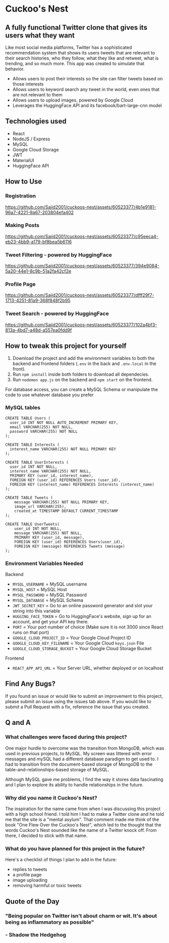 # Cuckoo's Nest
## A fully functional Twitter clone that gives its users what they want

Like most social media platforms, Twitter has a sophisticated recommendation system that shows its users tweets that are relevant to their search histories, who they follow, what they like and retweet, what is trending, and so much more. This app was created to simulate that behavior.

* Allows users to post their interests so the site can filter tweets based on those interests
* Allows users to keyword search any tweet in the world, even ones that are not relevant to them
* Allows users to upload images, powered by Google Cloud
* Leverages the HuggingFace API and its facebook/bart-large-cnn model

## Technologies used
* React
* NodeJS / Express
* MySQL
* Google Cloud Storage
* JWT
* MaterialUI
* HuggingFace API

## How to Use

### Registration

https://github.com/Sajid2001/cuckoos-nest/assets/60523377/4b1e9181-96a7-4221-9a67-203804efa402

### Making Posts

https://github.com/Sajid2001/cuckoos-nest/assets/60523377/c95eeca4-eb23-4bb9-a179-bf8bea5b6116

### Tweet Filtering - powered by HuggingFace

https://github.com/Sajid2001/cuckoos-nest/assets/60523377/394e9084-5a20-44e1-8c9b-51a2fa42cf2e

### Profile Page

https://github.com/Sajid2001/cuckoos-nest/assets/60523377/dfff29f7-1713-4251-81a9-368f848f2b95

### Tweet Search - powered by HuggingFace

https://github.com/Sajid2001/cuckoos-nest/assets/60523377/102a4bf3-813a-4bd7-a48d-a557ea0fdd9f

## How to tweak this project for yourself
1. Download the project and add the environment variables to both the backend and frontend folders (```.env``` in the back and ```.env.local``` in the front).
2. Run ```npm install``` inside both folders to download all dependecies.
3. Run ```nodemon app.js``` on the backend and ```npm start``` on the frontend.

For database access, you can create a MySQL Schema or manipulate the code to use whatever database you prefer

### MySQL tables
```
CREATE TABLE Users (
  user_id INT NOT NULL AUTO_INCREMENT PRIMARY KEY,
  email VARCHAR(255) NOT NULL,
  password VARCHAR(255) NOT NULL
);

CREATE TABLE Interests (
  interest_name VARCHAR(255) NOT NULL PRIMARY KEY
);

CREATE TABLE UserInterests (
  user_id INT NOT NULL,
  interest_name VARCHAR(255) NOT NULL,
  PRIMARY KEY (user_id, interest_name),
  FOREIGN KEY (user_id) REFERENCES Users (user_id),
  FOREIGN KEY (interest_name) REFERENCES Interests (interest_name)
);

CREATE TABLE Tweets (
    message VARCHAR(255) NOT NULL PRIMARY KEY,
    image_url VARCHAR(255),
    created_at TIMESTAMP DEFAULT CURRENT_TIMESTAMP
);

CREATE TABLE UserTweets(
    user_id INT NOT NULL,
    message VARCHAR(255) NOT NULL,
    PRIMARY KEY (user_id, message),
    FOREIGN KEY (user_id) REFERENCES Users(user_id),
    FOREIGN KEY (message) REFERENCES Tweets (message)
);
```

### Environment Variables Needed

Backend
* ```MYSQL_USERNAME``` = MySQL username
* ```MYSQL_HOST``` = MySQL Host
* ```MYSQL_PASSWORD``` = MySQL Password
* ```MYSQL_DATABASE``` = MySQL Schema
* ```JWT_SECRET_KEY``` = Go to an online password generator and slot your string into this variable
* ```HUGGING_FACE_TOKEN``` = Go to HuggingFace's website, sign up for an account, and get your API key there.
* ```PORT``` = Your port number of choice (Make sure it is not 3000 since React runs on that port)
* ```GOOGLE_CLOUD_PROJECT_ID``` = Your Google Cloud Project ID
* ```GOOGLE_CLOUD_KEY_FILENAME``` = Your Google Cloud ```keys.json``` File
* ```GOOGLE_CLOUD_STORAGE_BUCKET``` = Your Google Cloud Storage Bucket

Frontend
* ```REACT_APP_API_URL``` = Your Server URL, whether deployed or on localhost

## Find Any Bugs?

If you found an issue or would like to submit an improvement to this project, please submit an issue using the issues tab above. If you would like to submit a Pull Request with a fix, reference the issue that you created.

## Q and A

### What challenges were faced during this project?

One major hurdle to overcome was the transition from MongoDB, which was used in previous projects, to MySQL. My screen was littered with error messages and mySQL had a different database paradigm to get used to. I had to transition from the document-based storage of MongoDB to the table-and-relationships-based storage of MySQL.

Although MySQL gave me problems, I find the way it stores data fascinating and I plan to explore its ability to handle relationships in the future.

### Why did you name it Cuckoo's Nest?

The inspiration for the name came from when I was discussing this project with a high school friend. I told him I had to make a Twitter clone and he told me that the site is a "mental asylum". That comment made me think of the book "One Flew Over the Cuckoo's Nest", which led to the thought that the words Cuckoo's Nest sounded like the name of a Twitter knock off. From there, I decided to stick with that name.

### What do you have planned for this project in the future?

Here's a checklist of things I plan to add in the future: 
* replies to tweets
* a profile page
* image uploading
* removing harmful or toxic tweets

## Quote of the Day 
### "Being popular on Twitter isn't about charm or wit. It's about being as inflammatory as possible" <br /><br /> - Shadow the Hedgehog



